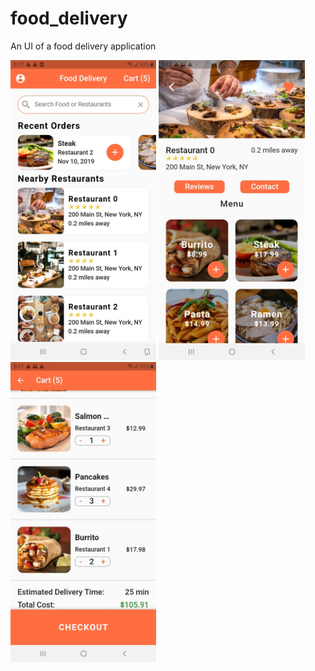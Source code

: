 # food_delivery

An UI of a food delivery application

<img height="480px" src="screenshots/home.jpg"> <img height="480px" src="screenshots/detail.jpg"> <img height="480px" src="screenshots/cart.jpg">

